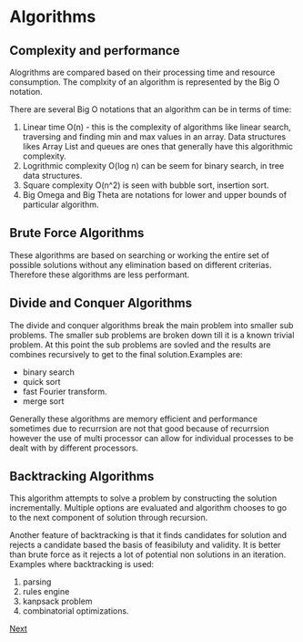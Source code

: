 # Algorithms

## Complexity and performance

Alogrithms are compared based on their processing time and resource consumption. The complxity of an algorithm is represented by the Big O notation.

There are several Big O notations that an algorithm can be in terms of time:

1. Linear time O(n) - this is the complexity of algorithms like linear search, traversing and finding min and max values in an array. Data structures likes Array List and queues are ones that generally have this algorithmic complexity.
2. Logrithmic complexity O(log n) can be seem for binary search, in tree data structures.
3. Square complexity O(n^2) is seen with bubble sort, insertion sort.
4. Big Omega and Big Theta are notations for lower and upper bounds of particular algorithm.

## Brute Force Algorithms

These algorithms are based on searching or working the entire set of possible solutions without any elimination based on different criterias. Therefore these algorithms are less performant.

## Divide and Conquer Algorithms

The divide and conquer algorithms break the main problem into smaller sub problems. The smaller sub problems are broken down till it is a known trivial problem. At this point the sub problems are sovled and the results are combines recursively to get to the final solution.Examples are:
* binary search
* quick sort
* fast Fourier transform.
* merge sort

Generally these algorithms are memory efficient and performance sometimes due to recurrsion are not that good because of recurrsion however the use of multi processor can allow for individual processes to be dealt with by different processors.

## Backtracking Algorithms

This algorithm attempts to solve a problem by constructing the solution incrementally. Multiple options are evaluated and algorithm chooses to go to the next component of solution through recursion.

Another feature of backtracking is that it finds candidates for solution and rejects a candidate based the basis of feasibiluty and validity. It is better than brute force as it rejects a lot of potential non solutions in an iteration. Examples where backtracking is used:

1. parsing
2. rules engine
3. kanpsack problem
4. combinatorial optimizations.

[Next](../ch3/1-intro.md)
